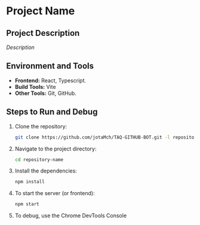 # Project Name

## Project Description

_Description_

## Environment and Tools

- **Frontend:** React, Typescript.
- **Build Tools:** Vite
- **Other Tools:** Git, GitHub.

## Steps to Run and Debug

1. Clone the repository:
    ```bash
    git clone https://github.com/jotaMch/TAQ-GITHUB-BOT.git -l repository-name
2. Navigate to the project directory:
    ```bash
    cd repository-name

3. Install the dependencies:
    ```bash
    npm install

4. To start the server (or frontend):
    ```bash
    npm start

5. To debug, use the Chrome DevTools Console